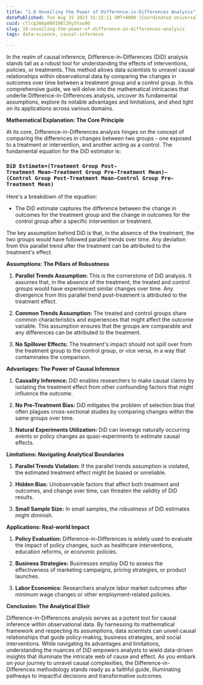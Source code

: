 ```yaml
---
title: "1.0 Unveiling the Power of Difference-in-Differences Analysis"
datePublished: Tue Aug 15 2023 15:15:11 GMT+0000 (Coordinated Universal Time)
cuid: cllcg3mbp000108l3hy5tau96
slug: 10-unveiling-the-power-of-difference-in-differences-analysis
tags: data-science, causal-inference

---
```


In the realm of causal inference, Difference-in-Differences (DiD) analysis stands tall as a robust tool for understanding the effects of interventions, policies, or treatments. This method allows data scientists to unravel causal relationships within observational data by comparing the changes in outcomes over time between a treatment group and a control group. In this comprehensive guide, we will delve into the mathematical intricacies that underlie Difference-in-Differences analysis, uncover its fundamental assumptions, explore its notable advantages and limitations, and shed light on its applications across various domains.

**Mathematical Explanation: The Core Principle**

At its core, Difference-in-Differences analysis hinges on the concept of comparing the differences in changes between two groups - one exposed to a treatment or intervention, and another acting as a control. The fundamental equation for the DiD estimator is:

### `DiD Estimate=(Treatment Group Post-Treatment Mean−Treatment Group Pre-Treatment Mean)−(Control Group Post-Treatment Mean−Control Group Pre-Treatment Mean)`

Here's a breakdown of the equation:

* The DiD estimate captures the difference between the change in outcomes for the treatment group and the change in outcomes for the control group after a specific intervention or treatment.
    

The key assumption behind DiD is that, in the absence of the treatment, the two groups would have followed parallel trends over time. Any deviation from this parallel trend after the treatment can be attributed to the treatment's effect.

**Assumptions: The Pillars of Robustness**

1. **Parallel Trends Assumption:** This is the cornerstone of DiD analysis. It assumes that, in the absence of the treatment, the treated and control groups would have experienced similar changes over time. Any divergence from this parallel trend post-treatment is attributed to the treatment effect.
    
2. **Common Trends Assumption:** The treated and control groups share common characteristics and experiences that might affect the outcome variable. This assumption ensures that the groups are comparable and any differences can be attributed to the treatment.
    
3. **No Spillover Effects:** The treatment's impact should not spill over from the treatment group to the control group, or vice versa, in a way that contaminates the comparison.
    

**Advantages: The Power of Causal Inference**

1. **Causality Inference:** DiD enables researchers to make causal claims by isolating the treatment effect from other confounding factors that might influence the outcome.
    
2. **No Pre-Treatment Bias:** DiD mitigates the problem of selection bias that often plagues cross-sectional studies by comparing changes within the same groups over time.
    
3. **Natural Experiments Utilization:** DiD can leverage naturally occurring events or policy changes as quasi-experiments to estimate causal effects.
    

**Limitations: Navigating Analytical Boundaries**

1. **Parallel Trends Violation:** If the parallel trends assumption is violated, the estimated treatment effect might be biased or unreliable.
    
2. **Hidden Bias:** Unobservable factors that affect both treatment and outcomes, and change over time, can threaten the validity of DiD results.
    
3. **Small Sample Size:** In small samples, the robustness of DiD estimates might diminish.
    

**Applications: Real-world Impact**

1. **Policy Evaluation:** Difference-in-Differences is widely used to evaluate the impact of policy changes, such as healthcare interventions, education reforms, or economic policies.
    
2. **Business Strategies:** Businesses employ DiD to assess the effectiveness of marketing campaigns, pricing strategies, or product launches.
    
3. **Labor Economics:** Researchers analyze labor market outcomes after minimum wage changes or other employment-related policies.
    

**Conclusion: The Analytical Elixir**

Difference-in-Differences analysis serves as a potent tool for causal inference within observational data. By harnessing its mathematical framework and respecting its assumptions, data scientists can unveil causal relationships that guide policy-making, business strategies, and social interventions. While navigating its advantages and limitations, understanding the nuances of DiD empowers analysts to wield data-driven insights that illuminate the intricate web of cause and effect. As you embark on your journey to unravel causal complexities, the Difference-in-Differences methodology stands ready as a faithful guide, illuminating pathways to impactful decisions and transformative outcomes.